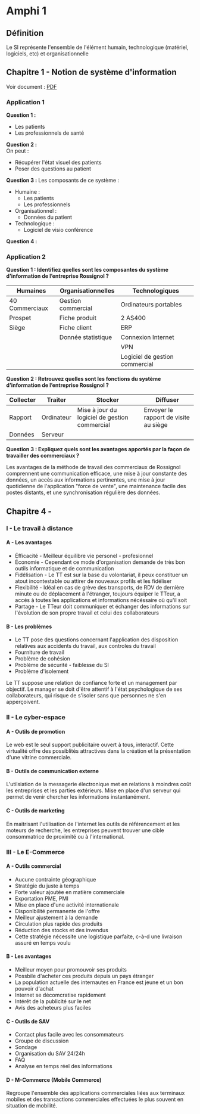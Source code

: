# Amphi 1

## Définition

Le SI représente l'ensemble de l'élément humain, technologique
(matériel, logiciels, etc) et organisationnelle

## Chapitre 1 - Notion de système d'information

Voir document :
[PDF](CHAPITRE_1_NOTION_DE_SI_APPLICATIONS.pdf)

### Application 1

**Question 1 :**

* Les patients
* Les professionnels de santé

**Question 2 :**  
On peut :

* Récupérer l'état visuel des patients
* Poser des questions au patient

**Question 3 :**
Les composants de ce système :

* Humaine :
    * Les patients
    * Les professionnels
* Organisationnel :
    * Données du patient
* Technologique :
    * Logiciel de visio conférence

**Question 4 :**

### Application 2

**Question 1 :  Identifiez quelles sont les composantes du système d’information de l’entreprise Rossignol ?**

| Humaines       | Organisationnelles | Technologiques                 |
|----------------|--------------------|--------------------------------|
| 40 Commerciaux | Gestion commercial | Ordinateurs portables          |
| Prospet        | Fiche produit      | 2 AS400                        |
| Siège          | Fiche client       | ERP                            |
|                | Donnée statistique | Connexion Internet             |
|                |                    | VPN                            |
|                |                    | Logiciel de gestion commercial |

**Question 2 : Retrouvez quelles sont les fonctions du système d’information de l’entreprise Rossignol ?**

| Collecter | Traiter    | Stocker                                       | Diffuser                              |
|-----------|------------|-----------------------------------------------|---------------------------------------|
| Rapport   | Ordinateur | Mise à jour du logiciel de gestion commercial | Envoyer le rapport de visite au siège |
| Données   | Serveur    |                                               |                                       |

**Question 3 : Expliquez quels sont les avantages apportés par la façon de travailler des commerciaux ?**

Les avantages de la méthode de travail des commerciaux de Rossignol comprennent une communication efficace, une mise à
jour constante des données, un accès aux informations pertinentes, une mise à jour quotidienne de l'application
"force de vente", une maintenance facile des postes distants, et une synchronisation régulière des données.

## Chapitre 4 - 

### I - Le travail à distance

#### A - Les avantages

* Éfficacité - Meilleur équilibre vie personel - profesionnel
* Économie - Cependant ce mode d'organisation demande de très bon outils informatique et de communication
* Fidélisation - Le TT est sur la base du volontariat, il peux constituer un atout incontestable ou attirer de nouveaux profils et les fidéliser
* Flexibilité - Idéal en cas de grève des transports, de RDV de dernière minute ou de déplacement à l'étranger, toujours équiper le TTeur, a accés à toutes les 
applications et informations nécéssaire où qu'il soit
* Partage - Le TTeur doit communiquer et échanger des informations sur l'évolution de son propre travail et celui des collaborateurs

#### B - Les problèmes

* Le TT pose des questions concernant l'application des disposition relatives aux accidents du travail, aux controles du travail
* Fourniture de travail
* Problème de cohésion
* Problème de sécurité - faiblesse du SI
* Problème d'isolement

Le TT suppose une relation de confiance forte et un management par objectif. Le manager se doit d'être attentif à l'état psychologique de ses collaborateurs, qui 
risque de s'isoler sans que personnes ne s'en apperçoivent.

### II - Le cyber-espace

#### A - Outils de promotion

Le web est le seul support publicitaire ouvert à tous, interactif. Cette virtualité offre des possiblités attractives dans la création et la présentation d'une 
vitrine commerciale. 

#### B - Outils de communication externe

L'utilsiation de la messagerie électronique met en relations à moindres coût les entreprises et les parties extérieurs. Mise en place d'un serveur qui permet de 
venir chercher les informations instantanément.

#### C - Outils de marketing

En maitrisant l'utilisation de l'internet les outils de référencement et les moteurs de recherche, les entreprises peuvent trouver une cible consommatrice de 
proximité ou à l'international.


### III - Le E-Commerce

#### A - Outils commercial

* Aucune contrainte géographique
* Stratégie du juste à temps
* Forte valeur ajoutée en matière commerciale
* Exportation PME, PMI
* Mise en place d'une activité internationale
* Disponibilité permanente de l'offre
* Meilleur ajustement à la demande
* Circulation plus rapide des produits
* Réduction des stocks et des invendus
* Cette stratégie nécessite une logistique parfaite, c-à-d une livraison assuré en temps voulu

#### B - Les avantages

* Meilleur moyen pour promouvoir ses produits
* Possbile d'acheter ces produits depuis un pays étranger
* La population actuelle des internautes en France est jeune et un bon pouvoir d'achat
* Internet se décomcratise rapidement
* Intérêt de la publicité sur le net
* Avis des acheteurs plus faciles

#### C - Outils de SAV

* Contact plus facile avec les consommateurs
* Groupe de discussion
* Sondage
* Organisation du SAV 24/24h
* FAQ
* Analyse en temps réel des informations

#### D - M-Commerce (Mobile Commerce)

Regroupe l'ensemble des applications commerciales liées aux terminaux mobiles et des transactions commerciales effectuées le plus souvent en situation de mobilité.
